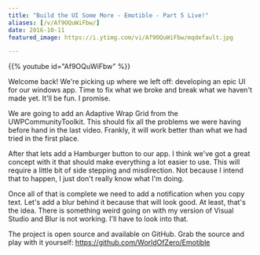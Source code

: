 ```yaml
---
title: "Build the UI Some More - Emotible - Part 5 Live!"
aliases: [/v/Af9OQuWiFbw/]
date: 2016-10-11
featured_image: https://i.ytimg.com/vi/Af9OQuWiFbw/mqdefault.jpg

---
```


{{% youtube id="Af9OQuWiFbw" %}}

Welcome back! We're picking up where we left off: developing an epic UI for our windows app. Time to fix what we broke and break what we haven't made yet. It'll be fun. I promise.

We are going to add an Adaptive Wrap Grid from the UWPCommunityToolkit. This should fix all the problems we were having before hand in the last video. Frankly, it will work better than what we had tried in the first place.

After that lets add a Hamburger button to our app. I think we've got a great concept with it that should make everything a lot easier to use. This will require a little bit of side stepping and misdirection. Not because I intend that to happen, I just don't really know what I'm doing.

Once all of that is complete we need to add a notification when you copy text. Let's add a blur behind it because that will look good. At least, that's the idea. There is something weird going on with my version of Visual Studio and Blur is not working. I'll have to look into that.

The project is open source and available on GitHub. Grab the source and play with it yourself: https://github.com/WorldOfZero/Emotible